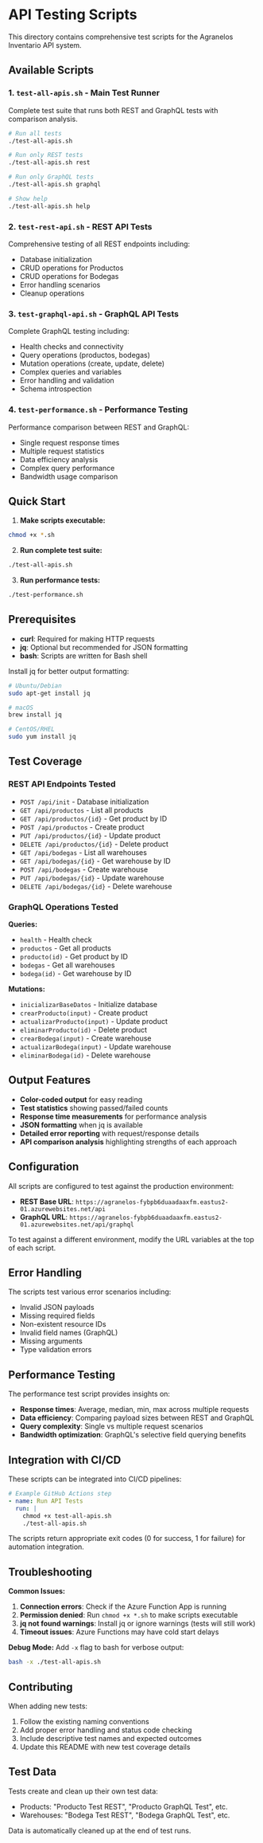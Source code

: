 # API Testing Scripts

This directory contains comprehensive test scripts for the Agranelos Inventario API system.

## Available Scripts

### 1. `test-all-apis.sh` - Main Test Runner
Complete test suite that runs both REST and GraphQL tests with comparison analysis.

```bash
# Run all tests
./test-all-apis.sh

# Run only REST tests  
./test-all-apis.sh rest

# Run only GraphQL tests
./test-all-apis.sh graphql

# Show help
./test-all-apis.sh help
```

### 2. `test-rest-api.sh` - REST API Tests
Comprehensive testing of all REST endpoints including:
- Database initialization
- CRUD operations for Productos
- CRUD operations for Bodegas  
- Error handling scenarios
- Cleanup operations

### 3. `test-graphql-api.sh` - GraphQL API Tests
Complete GraphQL testing including:
- Health checks and connectivity
- Query operations (productos, bodegas)
- Mutation operations (create, update, delete)
- Complex queries and variables
- Error handling and validation
- Schema introspection

### 4. `test-performance.sh` - Performance Testing
Performance comparison between REST and GraphQL:
- Single request response times
- Multiple request statistics
- Data efficiency analysis
- Complex query performance
- Bandwidth usage comparison

## Quick Start

1. **Make scripts executable:**
```bash
chmod +x *.sh
```

2. **Run complete test suite:**
```bash
./test-all-apis.sh
```

3. **Run performance tests:**
```bash
./test-performance.sh
```

## Prerequisites

- **curl**: Required for making HTTP requests
- **jq**: Optional but recommended for JSON formatting
- **bash**: Scripts are written for Bash shell

Install jq for better output formatting:
```bash
# Ubuntu/Debian
sudo apt-get install jq

# macOS
brew install jq

# CentOS/RHEL
sudo yum install jq
```

## Test Coverage

### REST API Endpoints Tested
- `POST /api/init` - Database initialization
- `GET /api/productos` - List all products
- `GET /api/productos/{id}` - Get product by ID
- `POST /api/productos` - Create product
- `PUT /api/productos/{id}` - Update product
- `DELETE /api/productos/{id}` - Delete product
- `GET /api/bodegas` - List all warehouses
- `GET /api/bodegas/{id}` - Get warehouse by ID
- `POST /api/bodegas` - Create warehouse
- `PUT /api/bodegas/{id}` - Update warehouse
- `DELETE /api/bodegas/{id}` - Delete warehouse

### GraphQL Operations Tested
**Queries:**
- `health` - Health check
- `productos` - Get all products
- `producto(id)` - Get product by ID
- `bodegas` - Get all warehouses
- `bodega(id)` - Get warehouse by ID

**Mutations:**
- `inicializarBaseDatos` - Initialize database
- `crearProducto(input)` - Create product
- `actualizarProducto(input)` - Update product
- `eliminarProducto(id)` - Delete product
- `crearBodega(input)` - Create warehouse
- `actualizarBodega(input)` - Update warehouse
- `eliminarBodega(id)` - Delete warehouse

## Output Features

- **Color-coded output** for easy reading
- **Test statistics** showing passed/failed counts
- **Response time measurements** for performance analysis
- **JSON formatting** when jq is available
- **Detailed error reporting** with request/response details
- **API comparison analysis** highlighting strengths of each approach

## Configuration

All scripts are configured to test against the production environment:
- **REST Base URL**: `https://agranelos-fybpb6duaadaaxfm.eastus2-01.azurewebsites.net/api`
- **GraphQL URL**: `https://agranelos-fybpb6duaadaaxfm.eastus2-01.azurewebsites.net/api/graphql`

To test against a different environment, modify the URL variables at the top of each script.

## Error Handling

The scripts test various error scenarios including:
- Invalid JSON payloads
- Missing required fields
- Non-existent resource IDs
- Invalid field names (GraphQL)
- Missing arguments
- Type validation errors

## Performance Testing

The performance test script provides insights on:
- **Response times**: Average, median, min, max across multiple requests
- **Data efficiency**: Comparing payload sizes between REST and GraphQL
- **Query complexity**: Single vs multiple request scenarios
- **Bandwidth optimization**: GraphQL's selective field querying benefits

## Integration with CI/CD

These scripts can be integrated into CI/CD pipelines:

```yaml
# Example GitHub Actions step
- name: Run API Tests
  run: |
    chmod +x test-all-apis.sh
    ./test-all-apis.sh
```

The scripts return appropriate exit codes (0 for success, 1 for failure) for automation integration.

## Troubleshooting

**Common Issues:**
1. **Connection errors**: Check if the Azure Function App is running
2. **Permission denied**: Run `chmod +x *.sh` to make scripts executable
3. **jq not found warnings**: Install jq or ignore warnings (tests will still work)
4. **Timeout issues**: Azure Functions may have cold start delays

**Debug Mode:**
Add `-x` flag to bash for verbose output:
```bash
bash -x ./test-all-apis.sh
```

## Contributing

When adding new tests:
1. Follow the existing naming conventions
2. Add proper error handling and status code checking
3. Include descriptive test names and expected outcomes
4. Update this README with new test coverage details

## Test Data

Tests create and clean up their own test data:
- Products: "Producto Test REST", "Producto GraphQL Test", etc.
- Warehouses: "Bodega Test REST", "Bodega GraphQL Test", etc.

Data is automatically cleaned up at the end of test runs.